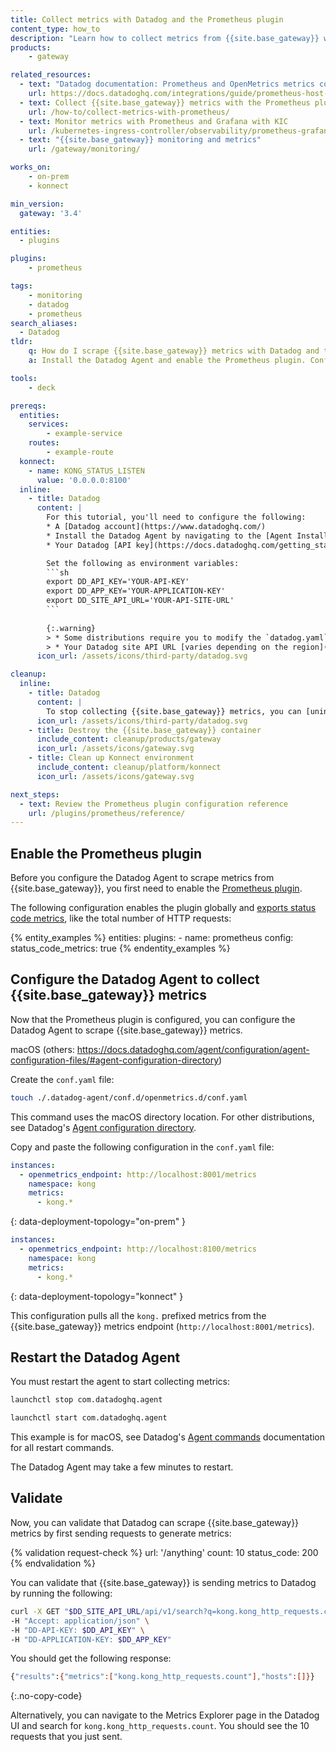 ```yaml
---
title: Collect metrics with Datadog and the Prometheus plugin
content_type: how_to
description: "Learn how to collect metrics from {{site.base_gateway}} with Datadog and the Prometheus plugin."
products:
    - gateway

related_resources:
  - text: "Datadog documentation: Prometheus and OpenMetrics metrics collection from a host"
    url: https://docs.datadoghq.com/integrations/guide/prometheus-host-collection/
  - text: Collect {{site.base_gateway}} metrics with the Prometheus plugin
    url: /how-to/collect-metrics-with-prometheus/
  - text: Monitor metrics with Prometheus and Grafana with KIC
    url: /kubernetes-ingress-controller/observability/prometheus-grafana/
  - text: "{{site.base_gateway}} monitoring and metrics"
    url: /gateway/monitoring/

works_on:
    - on-prem
    - konnect

min_version:
  gateway: '3.4'

entities: 
  - plugins

plugins:
    - prometheus

tags:
    - monitoring
    - datadog
    - prometheus
search_aliases:
  - Datadog
tldr:
    q: How do I scrape {{site.base_gateway}} metrics with Datadog and the Prometheus plugin?
    a: Install the Datadog Agent and enable the Prometheus plugin. Configure the Datadog Agent with the {{site.base_gateway}} `/metrics` endpoint and set `kong.*` for `metrics`. Restart the Datadog Agent, and send requests to generate metrics. You should see the metrics in Datadog Metrics summary.

tools:
    - deck

prereqs:
  entities:
    services:
        - example-service
    routes:
        - example-route
  konnect:
    - name: KONG_STATUS_LISTEN
      value: '0.0.0.0:8100'
  inline: 
    - title: Datadog
      content: |
        For this tutorial, you'll need to configure the following:
        * A [Datadog account](https://www.datadoghq.com/)
        * Install the Datadog Agent by navigating to the [Agent Installation](https://app.datadoghq.com/account/settings/agent/latest) page or **Integration** > **Install agents** in the Datadog UI.
        * Your Datadog [API key](https://docs.datadoghq.com/getting_started/site/) and [app key](https://app.datadoghq.com/access/application-keys). You can find these in the Datadog UI in **Organization settings**.

        Set the following as environment variables:
        ```sh
        export DD_API_KEY='YOUR-API-KEY'
        export DD_APP_KEY='YOUR-APPLICATION-KEY'
        export DD_SITE_API_URL='YOUR-API-SITE-URL'
        ```
        
        {:.warning}
        > * Some distributions require you to modify the `datadog.yaml` file and add your API key and Datadog site URL. Ensure this file is configured correctly or Datadog won't be able to scrape metrics.
        > * Your Datadog site API URL [varies depending on the region](https://docs.datadoghq.com/getting_started/site/) you're using. For example, for the `US5` region, the URL would be `https://api.us5.datadoghq.com`.
      icon_url: /assets/icons/third-party/datadog.svg

cleanup:
  inline:
    - title: Datadog
      content: |
        To stop collecting {{site.base_gateway}} metrics, you can [uninstall the Datadog Agent](https://docs.datadoghq.com/agent/guide/how-do-i-uninstall-the-agent/).
      icon_url: /assets/icons/third-party/datadog.svg
    - title: Destroy the {{site.base_gateway}} container
      include_content: cleanup/products/gateway
      icon_url: /assets/icons/gateway.svg
    - title: Clean up Konnect environment
      include_content: cleanup/platform/konnect
      icon_url: /assets/icons/gateway.svg

next_steps:
  - text: Review the Prometheus plugin configuration reference
    url: /plugins/prometheus/reference/
---
```


## Enable the Prometheus plugin

Before you configure the Datadog Agent to scrape metrics from {{site.base_gateway}}, you first need to enable the [Prometheus plugin](/plugins/prometheus/). 

The following configuration enables the plugin globally and [exports status code metrics](/plugins/prometheus/reference/#schema--config-status-code-metrics), like the total number of HTTP requests:

{% entity_examples %}
entities:
  plugins:
    - name: prometheus
      config:
        status_code_metrics: true
{% endentity_examples %}


## Configure the Datadog Agent to collect {{site.base_gateway}} metrics

Now that the Prometheus plugin is configured, you can configure the Datadog Agent to scrape {{site.base_gateway}} metrics.

macOS (others: https://docs.datadoghq.com/agent/configuration/agent-configuration-files/#agent-configuration-directory)

Create the `conf.yaml` file:

```sh
touch ./.datadog-agent/conf.d/openmetrics.d/conf.yaml
```

This command uses the macOS directory location. For other distributions, see Datadog's [Agent configuration directory](https://docs.datadoghq.com/agent/configuration/agent-configuration-files/#agent-configuration-directory). 

Copy and paste the following configuration in the `conf.yaml` file:

```yaml
instances:
  - openmetrics_endpoint: http://localhost:8001/metrics
    namespace: kong
    metrics:
      - kong.*
```
{: data-deployment-topology="on-prem" }

```yaml
instances:
  - openmetrics_endpoint: http://localhost:8100/metrics
    namespace: kong
    metrics:
      - kong.*
```
{: data-deployment-topology="konnect" }

This configuration pulls all the `kong.` prefixed metrics from the {{site.base_gateway}} metrics endpoint (`http://localhost:8001/metrics`).

## Restart the Datadog Agent

You must restart the agent to start collecting metrics:

```sh
launchctl stop com.datadoghq.agent
```
```sh
launchctl start com.datadoghq.agent
```

This example is for macOS, see Datadog's [Agent commands](https://docs.datadoghq.com/agent/configuration/agent-commands/#start-stop-and-restart-the-agent) documentation for all restart commands.

The Datadog Agent may take a few minutes to restart.

## Validate

Now, you can validate that Datadog can scrape {{site.base_gateway}} metrics by first sending requests to generate metrics:

{% validation request-check %}
url: '/anything' 
count: 10
status_code: 200
{% endvalidation %}

You can validate that {{site.base_gateway}} is sending metrics to Datadog by running the following:

```sh
curl -X GET "$DD_SITE_API_URL/api/v1/search?q=kong.kong_http_requests.count" \
-H "Accept: application/json" \
-H "DD-API-KEY: $DD_API_KEY" \
-H "DD-APPLICATION-KEY: $DD_APP_KEY"
```

You should get the following response:
```sh
{"results":{"metrics":["kong.kong_http_requests.count"],"hosts":[]}}
```
{:.no-copy-code}

Alternatively, you can navigate to the Metrics Explorer page in the Datadog UI and search for `kong.kong_http_requests.count`. You should see the 10 requests that you just sent.

